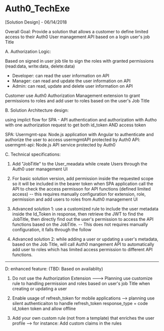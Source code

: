 # Auth0_TechExe


[Solution Design] - 06/14/2018


Overall Goal: Provide a solution that allows a customer to define limited access to their Auth0 User management API based on a login user's job Title

A. Authorization Logic:

Based on signed in user job tile to sign the roles with granted permissions (read:data, write:data, delete:data)

 - Developer: can read the user information on API
 - Manager:   can read and update the user information on API
 - Admin:     can read, update and delete user information on API

Customer use Auth0 Authorization Management extension to grant permissions to roles and add user to roles based on the user's Job Title


B. Solution Architecture design:

using implict flow for SPA - API authentication and authorization with Autho with one authorization request to get both id_token AND access token  

SPA:   Usermgmt-spa:  Node.js application with Angular to authenticate and authorize the user to access usermgmtAPI protected by Auth0 
API:   usermgmt-api:  Node.js API service protected by Auth0


C. Technical specifications:


1. Add "JobTitle" to the User_meadata while create Users through the Auth0 user management UI

2. For basic solution version, add permission inside the requested scope so it will be included in the bearer token when SPA application call the API to check the access permisson for API functions (defined limited access) -- this requires manually configuration for extension, role, permission and add users to roles from Auth0 management UI

3. Advanced solution 1: use a customized rule to include the user metadata inside the Id_Token in response, then retrieve the JWT to find the JobTitle, then   directly find out the user's permission to access the API functions based on the JobTitle. -- This does not requires manually configuration, it falls through the follow

4. Advanced solution 2: while adding a user or updating a user's metadata, based on the Job Title, will call Auth0 mangement API to automatically add user to roles which has limited access permission to different API functions.  

******************************************************

D: enhanced feature: (TBD: Based on availablity)

1. Do not use the Authorization Extension ---> Planning use customize rule to handling permission and roles based on user's job Title when creating or updating a user 

2. Enable usage of refresh_token for mobile applications --> planning use silent authenticaiton to handle refresh_token  response_type = code id_token token and allow 
    offline

3. Add your own custom rule (not from a template) that enriches the user profile --> for instance: Add custom claims in the rules

